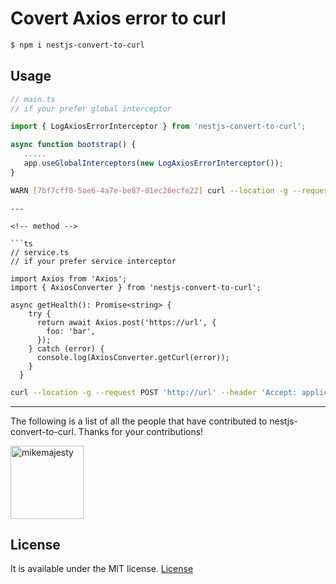 # Covert Axios error to curl

```bash
$ npm i nestjs-convert-to-curl
```

## Usage

<!-- Global -->

```ts
// main.ts
// if your prefer global interceptor

import { LogAxiosErrorInterceptor } from 'nestjs-convert-to-curl';

async function bootstrap() {
   .....
   app.useGlobalInterceptors(new LogAxiosErrorInterceptor());
}

```

```bash
WARN [7bf7cff0-5ae6-4a7e-be87-81ec26ecfe22] curl --location -g --request POST 'http://url' --header 'Accept: application/json, text/plain, */*' --header 'Content-Type: application/json' --header 'User-Agent: axios/0.26.0' --header 'Content-Length: 13'  --data-raw '{"foo":"bar"}'
```

```
---

<!-- method -->

```ts
// service.ts
// if your prefer service interceptor

import Axios from 'Axios';
import { AxiosConverter } from 'nestjs-convert-to-curl';

async getHealth(): Promise<string> {
    try {
      return await Axios.post('https://url', {
        foo: 'bar',
      });
    } catch (error) {
      console.log(AxiosConverter.getCurl(error));
    }
  }
```

```bash
curl --location -g --request POST 'http://url' --header 'Accept: application/json, text/plain, */*' --header 'Content-Type: application/json' --header 'User-Agent: axios/0.26.0' --header 'Content-Length: 13'  --data-raw '{"foo":"bar"}'
```


---

The following is a list of all the people that have contributed to nestjs-convert-to-curl. Thanks for your contributions!

[<img alt="mikemajesty" src="https://avatars1.githubusercontent.com/u/11630212?s=460&v=4&s=117" width="117">](https://github.com/mikemajesty)

## License

It is available under the MIT license.
[License](https://opensource.org/licenses/mit-license.php)
